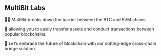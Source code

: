 ## MultiBit Labs


👩‍💻 MultiBit breaks down the barrier between the BTC and EVM chains.

🍿 allowing you to easily transfer assets and conduct transactions between popular blockchains. 

🧙 Let’s embrace the future of blockchain with our cutting-edge cross-chain bridge solution.

